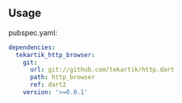 ## Usage

pubspec.yaml:

````yaml
dependencies:
  tekartik_http_browser:
    git:
      url: git://github.com/tekartik/http.dart
      path: http_browser
      ref: dart2
    version: '>=0.0.1'
````